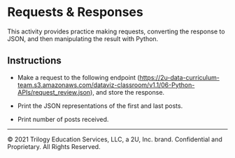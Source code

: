 # Requests & Responses

This activity provides practice making requests, converting the response to JSON, and then manipulating the result with Python.

## Instructions

* Make a request to the following endpoint (<https://2u-data-curriculum-team.s3.amazonaws.com/dataviz-classroom/v1.1/06-Python-APIs/request_review.json>), and store the response.

* Print the JSON representations of the first and last posts.

* Print number of posts received.

---

© 2021 Trilogy Education Services, LLC, a 2U, Inc. brand. Confidential and Proprietary. All Rights Reserved.
